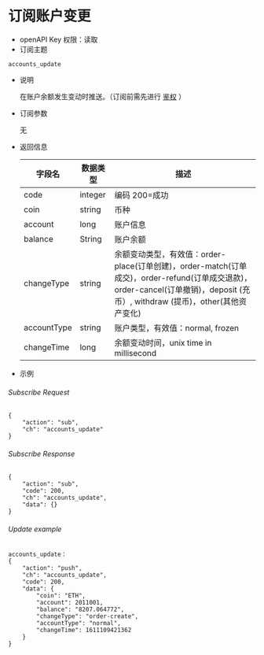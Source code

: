 # 订阅账户变更
- openAPI Key 权限：读取
- 订阅主题
```
accounts_update
```

- 说明
  
  在账户余额发生变动时推送。（订阅前需先进行  [鉴权](auth.md) ）

- 订阅参数 
  
  无

- 返回信息

    | 字段名 | 数据类型 | 描述 |
    | --- | --- | --- |
    | code | integer |编码 200=成功|
    | coin | string | 币种 |
    | account | long | 账户信息 |
    | balance | String | 账户余额|
    | changeType | string | 余额变动类型，有效值：order-place(订单创建)，order-match(订单成交)，order-refund(订单成交退款)，order-cancel(订单撤销)，deposit (充币）, withdraw (提币)，other(其他资产变化) |
    | accountType | string | 账户类型，有效值：normal, frozen |
    | changeTime | long | 余额变动时间，unix time in millisecond |

- 示例
###### Subscribe Request
```
{
    "action": "sub",
    "ch": "accounts_update"
}
```
###### Subscribe Response
```
{
    "action": "sub",
    "code": 200,
    "ch": "accounts_update",
    "data": {}
}
```
###### Update example
```
accounts_update：
{
    "action": "push",
    "ch": "accounts_update",
    "code": 200,
    "data": {
        "coin": "ETH",
        "account": 2011001,
        "balance": "8207.064772",
        "changeType": "order-create",
        "accountType": "normal",
        "changeTime": 1611109421362
    }
}
```
